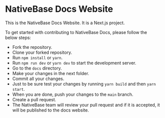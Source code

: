 # NativeBase Docs Website

This is the NativeBase Docs Website. It is a Next.js project.

To get started with contributing to NativeBase Docs, please follow the below steps:

- Fork the repository.
- Clone your forked repository.
- Run `npm install` or `yarn`.
- Run `npm run dev` or `yarn dev` to start the development server.
- Go to the `docs` directory.
- Make your changes in the next folder.
- Commit all your changes.
- Just to be sure test your changes by running `yarn build` and then `yarn start`.
- When you are done, push your changes to the `main` branch.
- Create a pull request.
- The NativeBase team will review your pull request and if it is accepted, it will be published to the docs website.
